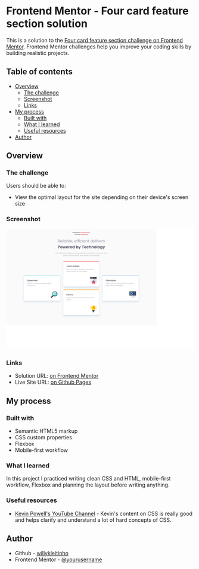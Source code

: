 # Frontend Mentor - Four card feature section solution

This is a solution to the [Four card feature section challenge on Frontend Mentor](https://www.frontendmentor.io/challenges/four-card-feature-section-weK1eFYK). Frontend Mentor challenges help you improve your coding skills by building realistic projects. 

## Table of contents

- [Overview](#overview)
  - [The challenge](#the-challenge)
  - [Screenshot](#screenshot)
  - [Links](#links)
- [My process](#my-process)
  - [Built with](#built-with)
  - [What I learned](#what-i-learned)
  - [Useful resources](#useful-resources)
- [Author](#author)

## Overview

### The challenge

Users should be able to:

- View the optimal layout for the site depending on their device's screen size

### Screenshot

![](./screenshot.png)


### Links

- Solution URL: [on Frontend Mentor](https://www.frontendmentor.io/solutions/four-card-feature-section-using-flexbox-and-custom-properties-9pd-Ox2Jr)
- Live Site URL: [on Github Pages](https://willykleitinho.github.io/four-card-feature-section/)

## My process

### Built with

- Semantic HTML5 markup
- CSS custom properties
- Flexbox
- Mobile-first workflow

### What I learned

In this project I practiced writing clean CSS and HTML, mobile-first workflow, Flexbox and planning the layout before writing anything.

### Useful resources

- [Kevin Powell's YouTube Channel](https://www.youtube.com/channel/UCJZv4d5rbIKd4QHMPkcABCw) - Kevin's content on CSS is really good and helps clarify and understand a lot of hard concepts of CSS.

## Author

- Github - [willykleitinho](https://github.com/willykleitinho)
- Frontend Mentor - [@yourusername](https://www.frontendmentor.io/profile/willykleitinho)
